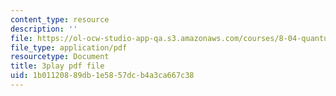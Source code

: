 ```yaml
---
content_type: resource
description: ''
file: https://ol-ocw-studio-app-qa.s3.amazonaws.com/courses/8-04-quantum-physics-i-spring-2016/1b01120889db1e5857dcb4a3ca667c38_VY-_xLxHQbA.pdf
file_type: application/pdf
resourcetype: Document
title: 3play pdf file
uid: 1b011208-89db-1e58-57dc-b4a3ca667c38
---
```

